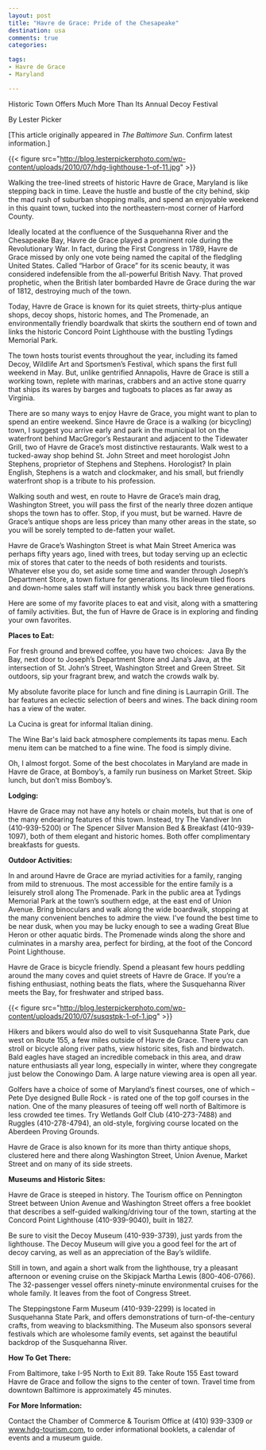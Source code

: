 ```yaml
---
layout: post
title: "Havre de Grace: Pride of the Chesapeake"
destination: usa
comments: true
categories:

tags:
- Havre de Grace
- Maryland

---
```

Historic Town Offers Much More Than Its Annual Decoy Festival

By Lester Picker

[This article originally appeared in <em>The Baltimore Sun</em>. Confirm latest information.]

{{< figure src="http://blog.lesterpickerphoto.com/wp-content/uploads/2010/07/hdg-lighthouse-1-of-11.jpg" >}}

Walking the tree-lined streets of historic Havre de Grace, Maryland is like stepping back in time. Leave the hustle and bustle of the city behind, skip the mad rush of suburban shopping malls, and spend an enjoyable weekend in this quaint town, tucked into the northeastern-most corner of Harford County.

Ideally located at the confluence of the Susquehanna River and the Chesapeake Bay, Havre de Grace played a prominent role during the Revolutionary War. In fact, during the First Congress in 1789, Havre de Grace missed by only one vote being named the capital of the fledgling United States. Called “Harbor of Grace” for its scenic beauty, it was considered indefensible from the all-powerful British Navy. That proved prophetic, when the British later bombarded Havre de Grace during the war of 1812, destroying much of the town.

Today, Havre de Grace is known for its quiet streets, thirty-plus antique shops, decoy shops, historic homes, and The Promenade, an environmentally friendly boardwalk that skirts the southern end of town and links the historic Concord Point Lighthouse with the bustling Tydings Memorial Park.

The town hosts tourist events throughout the year, including its famed Decoy, Wildlife Art and Sportsmen’s Festival, which spans the first full weekend in May. But, unlike gentrified Annapolis, Havre de Grace is still a working town, replete with marinas, crabbers and an active stone quarry that ships its wares by barges and tugboats to places as far away as Virginia.

There are so many ways to enjoy Havre de Grace, you might want to plan to spend an entire weekend. Since Havre de Grace is a walking (or bicycling) town, I suggest you arrive early and park in the municipal lot on the waterfront behind MacGregor’s Restaurant and adjacent to the Tidewater Grill, two of Havre de Grace’s most distinctive restaurants. Walk west to a tucked-away shop behind St. John Street and meet horologist John Stephens, proprietor of Stephens and Stephens. Horologist? In plain English, Stephens is a watch and clockmaker, and his small, but friendly waterfront shop is a tribute to his profession.

Walking south and west, en route to Havre de Grace’s main drag, Washington Street, you will pass the first of the nearly three dozen antique shops the town has to offer. Stop, if you must, but be warned. Havre de Grace’s antique shops are less pricey than many other areas in the state, so you will be sorely tempted to de-fatten your wallet.

Havre de Grace’s Washington Street is what Main Street America was perhaps fifty years ago, lined with trees, but today serving up an eclectic mix of stores that cater to the needs of both residents and tourists. Whatever else you do, set aside some time and wander through Joseph’s Department Store, a town fixture for generations. Its linoleum tiled floors and down-home sales staff will instantly whisk you back three generations.

Here are some of my favorite places to eat and visit, along with a smattering of family activities. But, the fun of Havre de Grace is in exploring and finding your own favorites.

<strong>Places to Eat:</strong>

For fresh ground and brewed coffee, you have two choices:  Java By the Bay, next door to Joseph’s Department Store and Jana’s Java, at the intersection of St. John’s Street, Washington Street and Green Street. Sit outdoors, sip your fragrant brew, and watch the crowds walk by.

My absolute favorite place for lunch and fine dining is Laurrapin Grill. The bar features an eclectic selection of beers and wines. The back dining room has a view of the water.

La Cucina is great for informal Italian dining.

The Wine Bar's laid back atmosphere complements its tapas menu. Each menu item can be matched to a fine wine. The food is simply divine. 

Oh, I almost forgot. Some of the best chocolates in Maryland are made in Havre de Grace, at Bomboy’s, a family run business on Market Street. Skip lunch, but don’t miss Bomboy’s.

<strong>Lodging:</strong>

Havre de Grace may not have any hotels or chain motels, but that is one of the many endearing features of this town. Instead, try The Vandiver Inn (410-939-5200) or The Spencer Silver Mansion Bed &amp; Breakfast (410-939-1097), both of them elegant and historic homes. Both offer complimentary breakfasts for guests.

<strong>Outdoor Activities:</strong>

In and around Havre de Grace are myriad activities for a family, ranging from mild to strenuous. The most accessible for the entire family is a leisurely stroll along The Promenade. Park in the public area at Tydings Memorial Park at the town’s southern edge, at the east end of Union Avenue. Bring binoculars and walk along the wide boardwalk, stopping at the many convenient benches to admire the view. I’ve found the best time to be near dusk, when you may be lucky enough to see a wading Great Blue Heron or other aquatic birds. The Promenade winds along the shore and culminates in a marshy area, perfect for birding, at the foot of the Concord Point Lighthouse.

Havre de Grace is bicycle friendly. Spend a pleasant few hours peddling around the many coves and quiet streets of Havre de Grace. If you’re a fishing enthusiast, nothing beats the flats, where the Susquehanna River meets the Bay, for freshwater and striped bass.

{{< figure src="http://blog.lesterpickerphoto.com/wp-content/uploads/2010/07/susqstpk-1-of-1.jpg" >}}

Hikers and bikers would also do well to visit Susquehanna State Park, due west on Route 155, a few miles outside of Havre de Grace. There you can stroll or bicycle along river paths, view historic sites, fish and birdwatch. Bald eagles have staged an incredible comeback in this area, and draw nature enthusiasts all year long, especially in winter, where they congregate just below the Conowingo Dam. A large nature viewing area is open all year.

Golfers have a choice of some of Maryland’s finest courses, one of which – Pete Dye designed Bulle Rock - is rated one of the top golf courses in the nation. One of the many pleasures of teeing off well north of Baltimore is less crowded tee times. Try Wetlands Golf Club (410-273-7488) and Ruggles (410-278-4794), an old-style, forgiving course located on the Aberdeen Proving Grounds.

Havre de Grace is also known for its more than thirty antique shops, clustered here and there along Washington Street, Union Avenue, Market Street and on many of its side streets.

<strong>Museums and Historic Sites:</strong>

Havre de Grace is steeped in history. The Tourism office on Pennington Street between Union Avenue and Washington Street offers a free booklet that describes a self-guided walking/driving tour of the town, starting at the Concord Point Lighthouse (410-939-9040), built in 1827.

Be sure to visit the Decoy Museum (410-939-3739), just yards from the lighthouse. The Decoy Museum will give you a good feel for the art of decoy carving, as well as an appreciation of the Bay’s wildlife.

Still in town, and again a short walk from the lighthouse, try a pleasant afternoon or evening cruise on the Skipjack Martha Lewis (800-406-0766). The 32-passenger vessel offers ninety-minute environmental cruises for the whole family. It leaves from the foot of Congress Street.

The Steppingstone Farm Museum (410-939-2299) is located in Susquehanna State Park, and offers demonstrations of turn-of-the-century crafts, from weaving to blacksmithing. The Museum also sponsors several festivals which are wholesome family events, set against the beautiful backdrop of the Susquehanna River.

<strong>How To Get There:</strong>

From Baltimore, take I-95 North to Exit 89. Take Route 155 East toward Havre de Grace and follow the signs to the center of town. Travel time from downtown Baltimore is approximately 45 minutes.

<strong>For More Information:</strong>

Contact the Chamber of Commerce &amp; Tourism Office at (410) 939-3309 or <a href="http://www.hdg-tourism.com/">www.hdg-tourism.com</a>, to order informational booklets, a calendar of events and a museum guide.